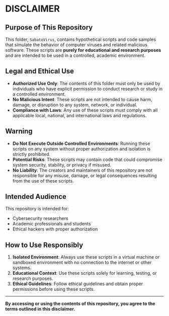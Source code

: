 # DISCLAIMER

## Purpose of This Repository
This folder, `SabatoVirus`, contains hypothetical scripts and code samples that simulate the behavior of computer viruses and related malicious software. These scripts are **purely for educational and research purposes** and are intended to be used in a controlled, academic environment.

## Legal and Ethical Use
- **Authorized Use Only**: The contents of this folder must only be used by individuals who have explicit permission to conduct research or study in a controlled environment.  
- **No Malicious Intent**: These scripts are not intended to cause harm, damage, or disruption to any system, network, or individual.  
- **Compliance with Laws**: Any use of these scripts must comply with all applicable local, national, and international laws and regulations.  

## Warning
- **Do Not Execute Outside Controlled Environments**: Running these scripts on any system without proper authorization and isolation is strictly prohibited.  
- **Potential Risks**: These scripts may contain code that could compromise system security, stability, or privacy if misused.  
- **No Liability**: The creators and maintainers of this repository are not responsible for any misuse, damage, or legal consequences resulting from the use of these scripts.  

## Intended Audience
This repository is intended for:
- Cybersecurity researchers  
- Academic professionals and students  
- Ethical hackers with proper authorization  

## How to Use Responsibly
1. **Isolated Environment**: Always use these scripts in a virtual machine or sandboxed environment with no connection to the internet or other systems.  
2. **Educational Context**: Use these scripts solely for learning, testing, or research purposes.  
3. **Ethical Guidelines**: Follow ethical guidelines and obtain proper permissions before using these scripts.  



---

**By accessing or using the contents of this repository, you agree to the terms outlined in this disclaimer.**